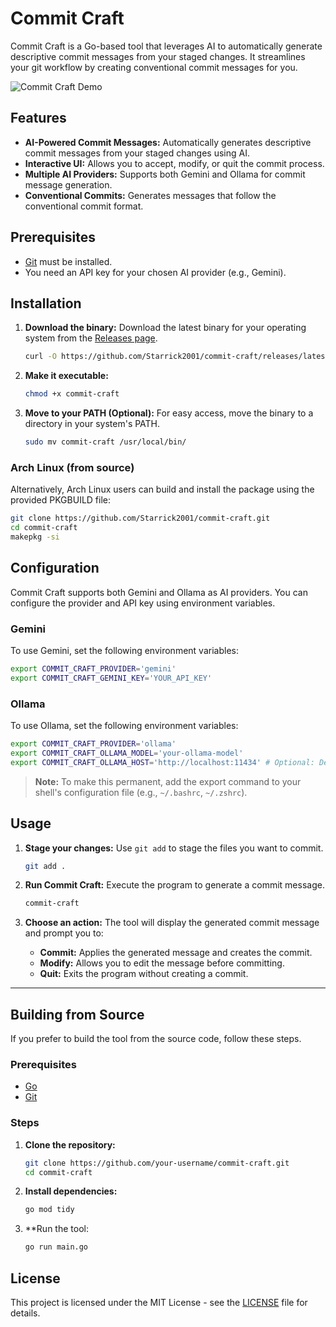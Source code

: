# Commit Craft

Commit Craft is a Go-based tool that leverages AI to automatically generate descriptive commit messages from your staged changes. It streamlines your git workflow by creating conventional commit messages for you.

![Commit Craft Demo](https://github.com/user-attachments/assets/d68fd98e-cef1-4827-987f-79cd2c36a438)

## Features

- **AI-Powered Commit Messages:** Automatically generates descriptive commit messages from your staged changes using AI.
- **Interactive UI:** Allows you to accept, modify, or quit the commit process.
- **Multiple AI Providers:** Supports both Gemini and Ollama for commit message generation.
- **Conventional Commits:** Generates messages that follow the conventional commit format.

## Prerequisites

- [Git](https://git-scm.com/book/en/v2/Getting-Started-Installing-Git) must be installed.
- You need an API key for your chosen AI provider (e.g., Gemini).

## Installation

1. **Download the binary:**
   Download the latest binary for your operating system from the [Releases page](https://github.com/starrick2001/commit-craft/releases).

   ```bash
   curl -O https://github.com/Starrick2001/commit-craft/releases/latest/commit-craft
   ```

2. **Make it executable:**

   ```bash
   chmod +x commit-craft
   ```

3. **Move to your PATH (Optional):**
   For easy access, move the binary to a directory in your system's PATH.

   ```bash
   sudo mv commit-craft /usr/local/bin/
   ```

### Arch Linux (from source)
Alternatively, Arch Linux users can build and install the package using the provided PKGBUILD file:
```bash
git clone https://github.com/Starrick2001/commit-craft.git
cd commit-craft
makepkg -si
```

## Configuration

Commit Craft supports both Gemini and Ollama as AI providers. You can configure the provider and API key using environment variables.

### Gemini

To use Gemini, set the following environment variables:

```bash
export COMMIT_CRAFT_PROVIDER='gemini'
export COMMIT_CRAFT_GEMINI_KEY='YOUR_API_KEY'
```

### Ollama

To use Ollama, set the following environment variables:

```bash
export COMMIT_CRAFT_PROVIDER='ollama'
export COMMIT_CRAFT_OLLAMA_MODEL='your-ollama-model'
export COMMIT_CRAFT_OLLAMA_HOST='http://localhost:11434' # Optional: Defaults to this value
```

> **Note:** To make this permanent, add the export command to your shell's configuration file (e.g., `~/.bashrc`, `~/.zshrc`).

## Usage

1. **Stage your changes:**
   Use `git add` to stage the files you want to commit.

   ```bash
   git add .
   ```

2. **Run Commit Craft:**
   Execute the program to generate a commit message.

   ```bash
   commit-craft
   ```

3. **Choose an action:**
   The tool will display the generated commit message and prompt you to:
   - **Commit:** Applies the generated message and creates the commit.
   - **Modify:** Allows you to edit the message before committing.
   - **Quit:** Exits the program without creating a commit.

---

## Building from Source

If you prefer to build the tool from the source code, follow these steps.

### Prerequisites

- [Go](https://golang.org/doc/install)
- [Git](https://git-scm.com/book/en/v2/Getting-Started-Installing-Git)

### Steps

1. **Clone the repository:**

   ```bash
   git clone https://github.com/your-username/commit-craft.git
   cd commit-craft
   ```

2. **Install dependencies:**

   ```bash
   go mod tidy
   ```

3. **Run the tool:

   ```bash
   go run main.go
   ```

## License

This project is licensed under the MIT License - see the [LICENSE](LICENSE) file for details.

